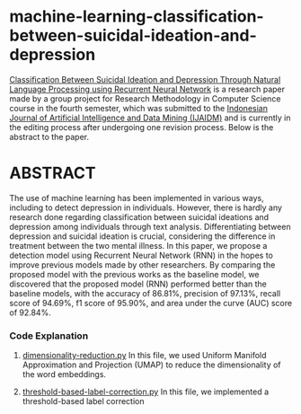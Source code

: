 # machine-learning-classification-between-suicidal-ideation-and-depression

[Classification Between Suicidal Ideation and Depression Through Natural Language Processing using Recurrent Neural Network](https://github.com/rhe-naldy/machine-learning-classification-between-suicidal-ideation-and-depression/blob/main/Classification%20Between%20Suicidal%20Ideation%20and%20Depression%20Through%20Natural%20Language%20Processing%20Using%20Recurrent%20Neural%20Network.pdf) is a research paper made by a group project for Research Methodology in Computer Science course in the fourth semester, which was submitted to the [Indonesian Journal of Artificial Intelligence and Data Mining (IJAIDM)](https://ejournal.uin-suska.ac.id/index.php/IJAIDM/index) and is currently in the editing process after undergoing one revision process. Below is the abstract to the paper.

# ABSTRACT
The use of machine learning has been implemented in various ways, including to detect depression in individuals. However, there is hardly any research done regarding classification between suicidal ideations and depression among individuals through text analysis. Differentiating between depression and suicidal ideation is crucial, considering the difference in treatment between the two mental illness. In this paper, we propose a detection model using Recurrent Neural Network (RNN) in the hopes to improve previous models made by other researchers. By comparing the proposed model with the previous works as the baseline model, we discovered that the proposed model (RNN) performed better than the baseline models, with the accuracy of 86.81%, precision of 97.13%, recall score of 94.69%, f1 score of 95.90%, and area under the curve (AUC) score of 92.84%.

### Code Explanation
1. [dimensionality-reduction.py](https://github.com/rhe-naldy/machine-learning-classification-between-suicidal-ideation-and-depression/blob/main/dimensionality-reduction.py)
In this file, we used Uniform Manifold Approximation and Projection (UMAP) to reduce the dimensionality of the word embeddings.

2. [threshold-based-label-correction.py](https://github.com/rhe-naldy/machine-learning-classification-between-suicidal-ideation-and-depression/blob/main/threshold-based-label-correction.py)
In this file, we implemented a threshold-based label correction 
